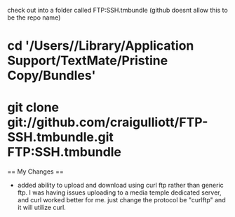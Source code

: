 check out into a folder called FTP:SSH.tmbundle (github doesnt allow this to be the repo name)
# cd '/Users/<your user name>/Library/Application Support/TextMate/Pristine Copy/Bundles'
# git clone git://github.com/craigulliott/FTP-SSH.tmbundle.git  FTP\:SSH.tmbundle

== My Changes ==

* added ability to upload and download using curl ftp rather than generic ftp. I was having issues uploading to a media temple dedicated server, and curl worked better for me. just change the protocol be "curlftp" and it will utilize curl. 
